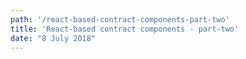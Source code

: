 ```yaml
---
path: '/react-based-contract-components-part-two'
title: 'React-based contract components - part-two'
date: "8 July 2018"
---
```




